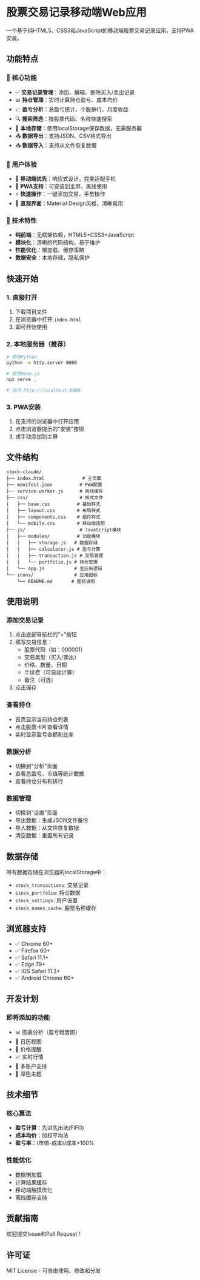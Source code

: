 # 股票交易记录移动端Web应用

一个基于纯HTML5、CSS3和JavaScript的移动端股票交易记录应用，支持PWA安装。

## 功能特点

### 📱 核心功能
- ✅ **交易记录管理**：添加、编辑、删除买入/卖出记录
- 📊 **持仓管理**：实时计算持仓盈亏、成本均价
- 📈 **盈亏分析**：总盈亏统计、个股排行、月度收益
- 🔍 **搜索筛选**：按股票代码、名称快速搜索
- 💾 **本地存储**：使用localStorage保存数据，无需服务器
- 📤 **数据导出**：支持JSON、CSV格式导出
- 📥 **数据导入**：支持从文件恢复数据

### 🎨 用户体验
- 📱 **移动端优先**：响应式设计，完美适配手机
- 🎯 **PWA支持**：可安装到主屏，离线使用
- ⚡ **快速操作**：一键添加交易，手势操作
- 🌈 **直观界面**：Material Design风格，清晰易用

### 🔧 技术特性
- **纯前端**：无框架依赖，HTML5+CSS3+JavaScript
- **模块化**：清晰的代码结构，易于维护
- **性能优化**：懒加载、缓存策略
- **数据安全**：本地存储，隐私保护

## 快速开始

### 1. 直接打开
1. 下载项目文件
2. 在浏览器中打开 `index.html`
3. 即可开始使用

### 2. 本地服务器（推荐）
```bash
# 使用Python
python -m http.server 8000

# 使用Node.js
npx serve .

# 访问 http://localhost:8000
```

### 3. PWA安装
1. 在支持的浏览器中打开应用
2. 点击浏览器提示的"安装"按钮
3. 或手动添加到主屏

## 文件结构

```
stock-claude/
├── index.html              # 主页面
├── manifest.json          # PWA配置
├── service-worker.js      # 离线缓存
├── css/                   # 样式文件
│   ├── base.css          # 基础样式
│   ├── layout.css        # 布局样式
│   ├── components.css    # 组件样式
│   └── mobile.css        # 移动端适配
├── js/                    # JavaScript模块
│   ├── modules/          # 功能模块
│   │   ├── storage.js   # 数据存储
│   │   ├── calculator.js # 盈亏计算
│   │   ├── transaction.js # 交易管理
│   │   └── portfolio.js # 持仓管理
│   └── app.js           # 主应用逻辑
└── icons/               # 应用图标
    └── README.md       # 图标说明
```

## 使用说明

### 添加交易记录
1. 点击底部导航栏的"+"按钮
2. 填写交易信息：
   - 股票代码（如：000001）
   - 交易类型（买入/卖出）
   - 价格、数量、日期
   - 手续费（可自动计算）
   - 备注（可选）
3. 点击保存

### 查看持仓
- 首页显示当前持仓列表
- 点击股票卡片查看详情
- 实时显示盈亏金额和比率

### 数据分析
- 切换到"分析"页面
- 查看总盈亏、市值等统计数据
- 查看持仓分布和排行

### 数据管理
- 切换到"设置"页面
- 导出数据：生成JSON文件备份
- 导入数据：从文件恢复数据
- 清空数据：重置所有记录

## 数据存储

所有数据存储在浏览器的localStorage中：

- `stock_transactions`: 交易记录
- `stock_portfolio`: 持仓数据
- `stock_settings`: 用户设置
- `stock_names_cache`: 股票名称缓存

## 浏览器支持

- ✅ Chrome 60+
- ✅ Firefox 60+
- ✅ Safari 11.1+
- ✅ Edge 79+
- ✅ iOS Safari 11.3+
- ✅ Android Chrome 60+

## 开发计划

### 即将添加的功能
- 📊 图表分析（盈亏趋势图）
- 📅 日历视图
- 🔔 价格提醒
- 📈 实时行情
- 👥 多账户支持
- 🎨 深色主题

## 技术细节

### 核心算法
- **盈亏计算**：先进先出法(FIFO)
- **成本均价**：加权平均法
- **盈亏率**：(市值-成本)/成本×100%

### 性能优化
- 数据懒加载
- 计算结果缓存
- 移动端触摸优化
- 离线缓存支持

## 贡献指南

欢迎提交Issue和Pull Request！

## 许可证

MIT License - 可自由使用、修改和分发